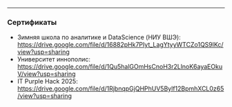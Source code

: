 --- 
### Сертификаты 

- Зимняя школа по аналитике и DataScience (НИУ ВШЭ): https://drive.google.com/file/d/16882pHk7PIyt_LagYtyyWTCZo1QS9lKc/view?usp=sharing
- Университет иннополис: https://drive.google.com/file/d/1Qu5halGOmHsCnoH3r2LlnoK6ayaEOkuV/view?usp=sharing
- IT Purple Hack 2025: https://drive.google.com/file/d/1RjbnqpGjQHPhUV5Bylf12BpmhXCL0z65/view?usp=sharing
